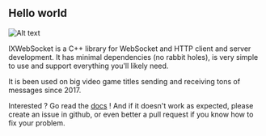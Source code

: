 ## Hello world

![Alt text](https://travis-ci.org/machinezone/IXWebSocket.svg?branch=master) 

IXWebSocket is a C++ library for WebSocket and HTTP client and server development. It has minimal dependencies (no rabbit holes), is very simple to use and support everything you'll likely need.

It is been used on big video game titles sending and receiving tons of messages since 2017.

Interested ? Go read the [docs](https://bsergean.github.io/IXWebSocket/site/) ! And if it doesn't work as expected, please create an issue in github, or even better a pull request if you know how to fix your problem.

